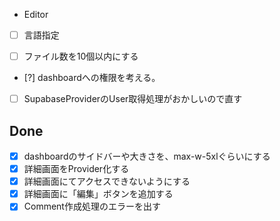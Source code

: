 - Editor
- [ ] 言語指定
- [ ] ファイル数を10個以内にする


- [?] dashboardへの権限を考える。
- [ ] SupabaseProviderのUser取得処理がおかしいので直す


## Done

- [x] dashboardのサイドバーや大きさを、max-w-5xlぐらいにする
- [x] 詳細画面をProvider化する
- [x] 詳細画面にてアクセスできないようにする
- [x] 詳細画面に「編集」ボタンを追加する
- [x] Comment作成処理のエラーを出す